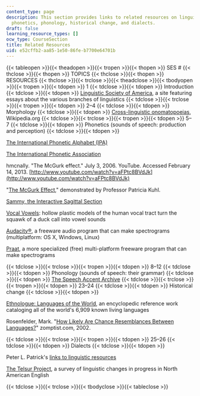 ```yaml
---
content_type: page
description: This section provides links to related resources on linguistics, morphology,
  phonetics, phonology, historical change, and dialects.
draft: false
learning_resource_types: []
ocw_type: CourseSection
title: Related Resources
uid: e52cffb2-aa85-1e50-86fe-b7700e64701b
---
```

{{< tableopen >}}{{< theadopen >}}{{< tropen >}}{{< thopen >}}
SES #
{{< thclose >}}{{< thopen >}}
TOPICS
{{< thclose >}}{{< thopen >}}
RESOURCES
{{< thclose >}}{{< trclose >}}{{< theadclose >}}{{< tbodyopen >}}{{< tropen >}}{{< tdopen >}}
1
{{< tdclose >}}{{< tdopen >}}
Introduction
{{< tdclose >}}{{< tdopen >}}
[Linguistic Society of America](http://www.linguisticsociety.org/), a site featuring essays about the various branches of linguistics
{{< tdclose >}}{{< trclose >}}{{< tropen >}}{{< tdopen >}}
2–4
{{< tdclose >}}{{< tdopen >}}
Morphology
{{< tdclose >}}{{< tdopen >}}
[Cross-linguistic onomatopoeias](http://en.wikipedia.org/wiki/Cross-linguistic_onomatopoeias), Wikipedia.org
{{< tdclose >}}{{< trclose >}}{{< tropen >}}{{< tdopen >}}
5–7
{{< tdclose >}}{{< tdopen >}}
Phonetics (sounds of speech: production and perception)
{{< tdclose >}}{{< tdopen >}}

[The International Phonetic Alphabet (IPA)](http://web.uvic.ca/ling/resources/ipa/charts/IPAlab/IPAlab.htm)

[The International Phonetic Association](https://www.internationalphoneticassociation.org/)

hmcnally. "The McGurk effect." July 3, 2006. YouTube. Accessed February 14, 2013. [http://www.youtube.com/watch?v=aFPtc8BVdJk](http://www.youtube.com/watch?v=aFPtc8BVdJk)

"[The McGurk Effect](http://auditoryneuroscience.com/?q=McGurkEffect)," demonstrated by Professor Patricia Kuhl.

[Sammy, the Interactive Sagittal Section](http://homes.chass.utoronto.ca/~danhall/phonetics/sammy.html)

[Vocal Vowels](http://www.exploratorium.edu/exhibits/vocal_vowels/vocal_vowels.html): hollow plastic models of the human vocal tract turn the squawk of a duck call into vowel sounds

[Audacity®](http://audacity.sourceforge.net/), a freeware audio program that can make spectrograms (multiplatform: OS X, Windows, Linux)

[Praat](http://www.fon.hum.uva.nl/praat/), a more specialized (free) multi-platform freeware program that can make spectrograms

{{< tdclose >}}{{< trclose >}}{{< tropen >}}{{< tdopen >}}
8–12
{{< tdclose >}}{{< tdopen >}}
Phonology (sounds of speech: their grammar)
{{< tdclose >}}{{< tdopen >}}
[The Speech Accent Archive](http://accent.gmu.edu/)
{{< tdclose >}}{{< trclose >}}{{< tropen >}}{{< tdopen >}}
23–24
{{< tdclose >}}{{< tdopen >}}
Historical change
{{< tdclose >}}{{< tdopen >}}

[Ethnologue: Languages of the World](http://www.ethnologue.com/web.asp), an encyclopedic reference work cataloging all of the world's 6,909 known living languages

Rosenfelder, Mark. "[How Likely Are Chance Resemblances Between Languages?](http://www.zompist.com/chance.htm)" zomptist.com, 2002.

{{< tdclose >}}{{< trclose >}}{{< tropen >}}{{< tdopen >}}
25–26
{{< tdclose >}}{{< tdopen >}}
Dialects
{{< tdclose >}}{{< tdopen >}}

Peter L. Patrick's [links to linguistic resources](http://privatewww.essex.ac.uk/~patrickp/links.html#AAVE)

[The Telsur Project](http://www.ling.upenn.edu/phono_atlas/home.html), a survey of linguistic changes in progress in North American English

{{< tdclose >}}{{< trclose >}}{{< tbodyclose >}}{{< tableclose >}}